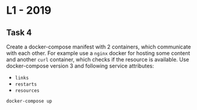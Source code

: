 # L1 - 2019

## Task 4
Create a docker-compose manifest with 2 containers, which communicate with each other.
For example use a `nginx` docker for hosting some content and another `curl` container, 
which checks if the resource is available. Use docker-compose version 3 and following 
service attributes:
- `links`
- `restarts`
- `resources`
```bash
docker-compose up
```
